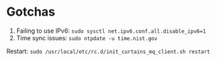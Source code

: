 # Gotchas

1. Failing to use IPv6: `sudo sysctl net.ipv6.conf.all.disable_ipv6=1`
2. Time sync issues: `sudo ntpdate -u time.nist.gov`

Restart: `sudo /usr/local/etc/rc.d/init_curtains_mq_client.sh restart`
